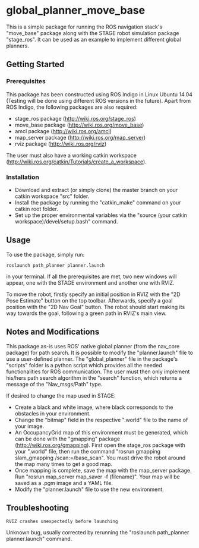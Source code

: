# global_planner_move_base

This is a simple package for running the ROS navigation stack's "move_base"
package along with the STAGE robot simulation package "stage_ros". It can be used as an example to implement different global planners.

## Getting Started

### Prerequisites
This package has been constructed using ROS Indigo in Linux Ubuntu 14.04 (Testing will be done using different ROS versions in the future).
Apart from ROS Indigo, the following packages are also required:

* stage_ros package (http://wiki.ros.org/stage_ros)
* move_base package (http://wiki.ros.org/move_base)
* amcl package (http://wiki.ros.org/amcl)
* map_server package (http://wiki.ros.org/map_server)
* rviz package (http://wiki.ros.org/rviz)

The user must also have a working catkin workspace (http://wiki.ros.org/catkin/Tutorials/create_a_workspace).

### Installation
* Download and extract (or simply clone) the master branch on your catkin workspace "src" folder.
* Install the package by running the "catkin_make" command on your catkin root folder.
* Set up the proper environmental variables via the "source (your catkin workspace)/devel/setup.bash" command.

## Usage
To use the package, simply run:
```
roslaunch path_planner planner.launch
```
in your terminal. If all the prerequisites are met, two new windows will appear, one with the STAGE environment and another one with RVIZ.

To move the robot, firstly specify an initial position in RVIZ with the "2D Pose Estimate" button on the top toolbar. Afterwards, specify a goal position with the "2D Nav Goal" button. The robot should start making its way towards the goal, following a green path in RVIZ's main view.

## Notes and Modifications
This package as-is uses ROS' native global planner (from the nav_core package) for path search. It is possible to modify the "planner.launch" file to use a user-defined planner. The "global_planner" file in the package's "scripts" folder is a python script which provides all the needed functionalities for ROS communication. The user must then only implement his/hers path search algorithm in the "search" function, which returns a message of the "Nav_msgs/Path" type.

If desired to change the map used in STAGE:
* Create a black and white image, where black corresponds to the obstacles in your environment.
* Change the "bitmap" field in the respective ".world" file to the name of your image.
* An OccupancyGrid map of this environment must be generated, which can be done with the "gmapping" package (http://wiki.ros.org/gmapping). First open the stage_ros package with your ".world" file, then run the command "rosrun gmapping slam_gmapping /scan:=/base_scan". You must drive the robot around the map many times to get a good map.
* Once mapping is complete, save the map with the map_server package. Run "rosrun map_server map_saver -f (filename)". Your map will be saved as a .pgm image and a YAML file.
* Modify the "planner.launch" file to use the new environment. 

## Troubleshooting
```
RVIZ crashes unexpectedly before launching
```
Unknown bug, usually corrected by rerunning the "roslaunch path_planner planner.launch" command.
